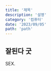 ```yaml
---
title: '제목'
description: '설명'
category: '컴퓨터'
date: '2023/09/05'
path: 'path'
---
```


## 잘된다 굿

SEX.